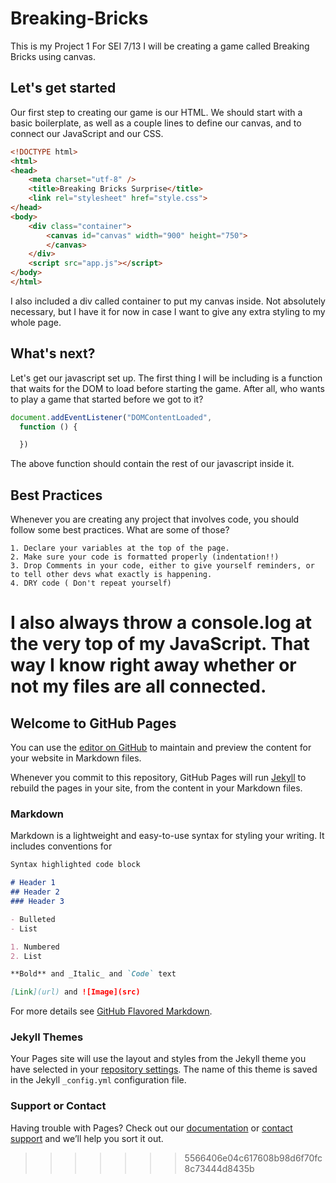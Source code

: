 
# Breaking-Bricks
This is my Project 1 For SEI 7/13
I will be creating a game called Breaking Bricks using canvas.


## Let's get started

Our first step to creating our game is our HTML. We should start with a basic boilerplate, as well as a couple lines to define our canvas, and to connect our JavaScript and our CSS.

```html
<!DOCTYPE html>
<html>
<head>
    <meta charset="utf-8" />
    <title>Breaking Bricks Surprise</title>
    <link rel="stylesheet" href="style.css">
</head>
<body>
    <div class="container">
        <canvas id="canvas" width="900" height="750">
        </canvas>  
    </div>
    <script src="app.js"></script>
</body>
</html>

```

I also included a div called container to put my canvas inside. Not absolutely necessary, but I have it for now in case I want to give any extra styling to my whole page.



## What's next?

Let's get our javascript set up. The first thing I will be including is a function that waits for the DOM to load before starting the game. After all, who wants to play a game that started before we got to it?

```javascript
document.addEventListener("DOMContentLoaded",
  function () {

  })

```

The above function should contain the rest of our javascript inside it.

## Best Practices

Whenever you are creating any project that involves code, you should follow some best practices. What are some of those?
    
    1. Declare your variables at the top of the page.
    2. Make sure your code is formatted properly (indentation!!)
    3. Drop Comments in your code, either to give yourself reminders, or to tell other devs what exactly is happening.
    4. DRY code ( Don't repeat yourself)

I also always throw a console.log at the very top of my JavaScript. That way I know right away whether or not my files are all connected.
=======
## Welcome to GitHub Pages

You can use the [editor on GitHub](https://github.com/Lizzwest/Breaking-Bricks/edit/master/README.md) to maintain and preview the content for your website in Markdown files.

Whenever you commit to this repository, GitHub Pages will run [Jekyll](https://jekyllrb.com/) to rebuild the pages in your site, from the content in your Markdown files.

### Markdown

Markdown is a lightweight and easy-to-use syntax for styling your writing. It includes conventions for

```markdown
Syntax highlighted code block

# Header 1
## Header 2
### Header 3

- Bulleted
- List

1. Numbered
2. List

**Bold** and _Italic_ and `Code` text

[Link](url) and ![Image](src)
```

For more details see [GitHub Flavored Markdown](https://guides.github.com/features/mastering-markdown/).

### Jekyll Themes

Your Pages site will use the layout and styles from the Jekyll theme you have selected in your [repository settings](https://github.com/Lizzwest/Breaking-Bricks/settings). The name of this theme is saved in the Jekyll `_config.yml` configuration file.

### Support or Contact

Having trouble with Pages? Check out our [documentation](https://help.github.com/categories/github-pages-basics/) or [contact support](https://github.com/contact) and we’ll help you sort it out.
>>>>>>> 5566406e04c617608b98d6f70fc8c73444d8435b
